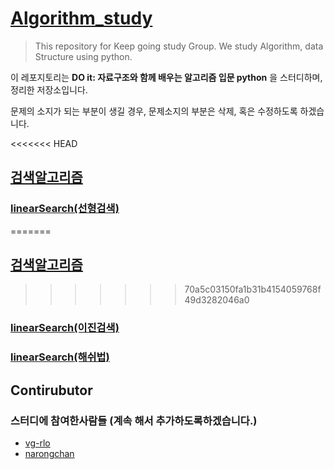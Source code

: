 # [Algorithm_study](https://github.com/narongchan/Algorithm_study)

>This repository for Keep going study Group. We study Algorithm, data Structure using python. 

이 레포지토리는 **DO it: 자료구조와 함께 배우는 알고리즘 입문 python** 을 스터디하며, 정리한 저장소입니다.

문제의 소지가 되는 부분이 생길 경우, 문제소지의 부분은 삭제, 혹은 수정하도록 하겠습니다. 

<<<<<<< HEAD
## [검색알고리즘](검색알고리즘/)
### [linearSearch(선형검색)](검색알고리즘/linearSearch.md)
=======
## [검색알고리즘]()


>>>>>>> 70a5c03150fa1b31b4154059768f49d3282046a0

### [linearSearch(이진검색)](검색알고리즘/binarySearch.md)
### [linearSearch(해쉬법)](검색알고리즘/hashSearch.md)


## Contirubutor
### **스터디에 참여한사람들** (계속 해서 추가하도록하겠습니다.)

- [vg-rlo](https://www.github.com/vg-rlo "vg-rlo의 Github")
- [narongchan](https://www.github.com/vg-rlo "narongchan의 Github")